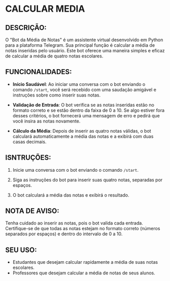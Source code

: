 # CALCULAR MEDIA

## DESCRIÇÃO:
O "Bot da Média de Notas" é um assistente virtual desenvolvido em Python para a plataforma Telegram. Sua principal função é calcular a média de notas inseridas pelo usuário. Este bot oferece uma maneira simples e eficaz de calcular a média de quatro notas escolares.

## FUNCIONALIDADES:
- **Início Saudável**: Ao iniciar uma conversa com o bot enviando o comando `/start`, você será recebido com uma saudação amigável e instruções sobre como inserir suas notas.

- **Validação de Entrada**: O bot verifica se as notas inseridas estão no formato correto e se estão dentro da faixa de 0 a 10. Se algo estiver fora desses critérios, o bot fornecerá uma mensagem de erro e pedirá que você insira as notas novamente.

- **Cálculo da Média**: Depois de inserir as quatro notas válidas, o bot calculará automaticamente a média das notas e a exibirá com duas casas decimais.

## ISNTRUÇÕES:
1. Inicie uma conversa com o bot enviando o comando `/start`.

2. Siga as instruções do bot para inserir suas quatro notas, separadas por espaços.

3. O bot calculará a média das notas e exibirá o resultado.

## NOTA DE AVISO:
Tenha cuidado ao inserir as notas, pois o bot valida cada entrada. Certifique-se de que todas as notas estejam no formato correto (números separados por espaços) e dentro do intervalo de 0 a 10.

## SEU USO:
- Estudantes que desejam calcular rapidamente a média de suas notas escolares.
- Professores que desejam calcular a média de notas de seus alunos.
